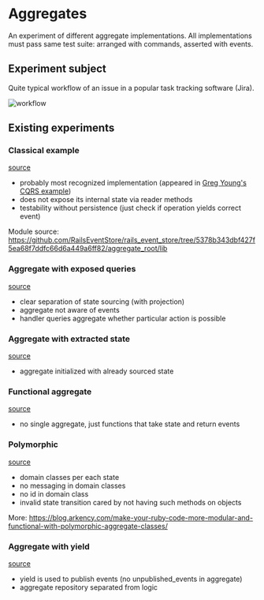 # Aggregates

An experiment of different aggregate implementations. All implementations must pass same test suite: arranged with commands, asserted with events.

## Experiment subject

Quite typical workflow of an issue in a popular task tracking software (Jira).

![workflow](https://confluence.atlassian.com/adminjiraserver072/files/828787890/828787899/1/1456788407758/JIRA+Workflow.png)

## Existing experiments

### Classical example

[source](aggregate_root)

- probably most recognized implementation (appeared in [Greg Young's CQRS example](https://github.com/gregoryyoung/m-r/blob/31d315faf272182d7567a038bbe832a73b879737/SimpleCQRS/Domain.cs#L63-L96))
- does not expose its internal state via reader methods
- testability without persistence (just check if operation yields correct event)

Module source: https://github.com/RailsEventStore/rails_event_store/tree/5378b343dbf427f5ea68f7ddfc66d6a449a6ff82/aggregate_root/lib

### Aggregate with exposed queries

[source](query_based)

- clear separation of state sourcing (with projection)
- aggregate not aware of events
- handler queries aggregate whether particular action is possible

### Aggregate with extracted state

[source](extracted_state)

- aggregate initialized with already sourced state

### Functional aggregate

[source](functional_aggregate)

- no single aggregate, just functions that take state and return events

### Polymorphic

[source](polymorphic)

- domain classes per each state
- no messaging in domain classes
- no id in domain class
- invalid state transition cared by not having such methods on objects

More: https://blog.arkency.com/make-your-ruby-code-more-modular-and-functional-with-polymorphic-aggregate-classes/

### Aggregate with yield

[source](yield_based)

- yield is used to publish events (no unpublished_events in aggregate)
- aggregate repository separated from logic
